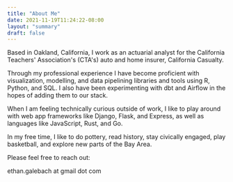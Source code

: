 ```yaml
---
title: "About Me"
date: 2021-11-19T11:24:22-08:00
layout: "summary"
draft: false
---
```


Based in Oakland, California, I work as an actuarial analyst for the California Teachers' Association's (CTA's) auto and home insurer, California Casualty. 

Through my professional experience I have become proficient with visualization, modelling, and data pipelining libraries and tools using R, Python, and SQL. I also have been experimenting with dbt and Airflow in the hopes of adding them to our stack. 

When I am feeling technically curious outside of work, I like to play around with web app frameworks like Django, Flask, and Express, as well as languages like JavaScript, Rust, and Go.

In my free time, I like to do pottery, read history, stay civically engaged, play basketball, and explore new parts of the Bay Area.

Please feel free to reach out: 

ethan.galebach at gmail dot com
